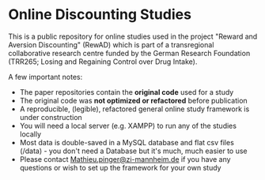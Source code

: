 # Online Discounting Studies

This is a public repository for online studies used in the project "Reward and Aversion Discounting" (RewAD) which is part of a transregional collaborative research centre funded by the German Research Foundation (TRR265; Losing and Regaining Control over Drug Intake).

A few important notes:
* The paper repositories contain the <b>original code</b> used for a study
* The original code was <b>not optimized or refactored</b> before publication
* A reproducible, (legible), refactored general online study framework is under construction 
* You will need a local server (e.g. XAMPP) to run any of the studies locally
* Most data is double-saved in a MySQL database and flat csv files (/data) - you don't need a Database but it's much, much easier to use
* Please contact Mathieu.pinger@zi-mannheim.de if you have any questions or wish to set up the framework for your own study
